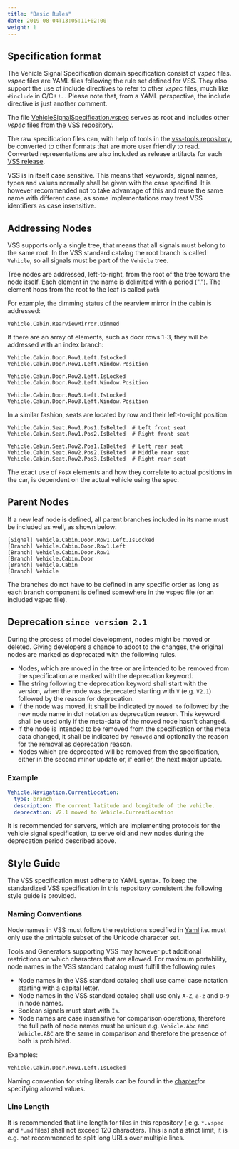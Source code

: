 ```yaml
---
title: "Basic Rules"
date: 2019-08-04T13:05:11+02:00
weight: 1
---
```

## Specification format

The Vehicle Signal Specification domain specification consist of *vspec* files.
*vspec* files are YAML files following the rule set defined for VSS.
They also support the use of include directives to refer to other *vspec* files, much like ```#include``` in C/C++. .
Please note that, from a YAML perspective, the include directive is just another comment.

The file [VehicleSignalSpecification.vspec](https://github.com/COVESA/vehicle_signal_specification/blob/master/spec/VehicleSignalSpecification.vspec) serves as root
and includes other *vspec* files from the [VSS repository](https://github.com/COVESA/vehicle_signal_specification).

The raw specification files can, with help of tools in the [vss-tools repository](https://github.com/COVESA/vss-tools),
be converted to other formats that are more user friendly to read.
Converted representations are also included as release artifacts for each [VSS release](https://github.com/COVESA/vehicle_signal_specification/releases).

VSS is in itself case sensitive.
This means that keywords, signal names, types and values normally shall be given with the case specified.
It is however recommended not to take advantage of this and reuse the same name with different case,
as some implementations may treat VSS identifiers as case insensitive.

## Addressing Nodes

VSS supports only a single tree, that means that all signals must belong to the same root.
In the VSS standard catalog the root branch is called `Vehicle`, so all signals
must be part of the `Vehicle` tree.

Tree nodes are addressed, left-to-right, from the root of the tree
toward the node itself. Each element in the name is delimited with
a period ("."). The element hops from the root to the leaf is called ```path```

For example, the dimming status of the rearview mirror in the cabin is addressed:

    Vehicle.Cabin.RearviewMirror.Dimmed

If there are an array of elements, such as door rows 1-3, they will be
addressed with an index branch:

```
Vehicle.Cabin.Door.Row1.Left.IsLocked
Vehicle.Cabin.Door.Row1.Left.Window.Position

Vehicle.Cabin.Door.Row2.Left.IsLocked
Vehicle.Cabin.Door.Row2.Left.Window.Position

Vehicle.Cabin.Door.Row3.Left.IsLocked
Vehicle.Cabin.Door.Row3.Left.Window.Position
```

In a similar fashion, seats are located by row and their left-to-right position.

```
Vehicle.Cabin.Seat.Row1.Pos1.IsBelted  # Left front seat
Vehicle.Cabin.Seat.Row1.Pos2.IsBelted  # Right front seat

Vehicle.Cabin.Seat.Row2.Pos1.IsBelted  # Left rear seat
Vehicle.Cabin.Seat.Row2.Pos2.IsBelted  # Middle rear seat
Vehicle.Cabin.Seat.Row2.Pos3.IsBelted  # Right rear seat
```

The exact use of ```PosX``` elements and how they correlate to actual
positions in the car, is dependent on the actual vehicle using the
spec.

## Parent Nodes
If a new leaf node is defined, all parent branches included in its name must
be included as well, as shown below:

```
[Signal] Vehicle.Cabin.Door.Row1.Left.IsLocked
[Branch] Vehicle.Cabin.Door.Row1.Left
[Branch] Vehicle.Cabin.Door.Row1
[Branch] Vehicle.Cabin.Door
[Branch] Vehicle.Cabin
[Branch] Vehicle
```

The branches do not have to be defined in any specific order as long
as each branch component is defined somewhere in the vspec file (or an
included vspec file).

## Deprecation `since version 2.1`

During the process of model development, nodes might be
moved or deleted. Giving developers a chance to adopt to the
changes, the original nodes are marked as deprecated with the following rules.

* Nodes, which are moved in the tree or are intended to be removed from the specification are marked with the deprecation keyword.
* The string following the deprecation keyword shall start with the version, when the node was deprecated starting with `V` (e.g. `V2.1`) followed by the reason for deprecation.
* If the node was moved, it shall be indicated by `moved to` followed by the new node name in dot notation as deprecation reason. This keyword shall be used only
if the meta-data of the moved node hasn't changed.
* If the node is intended to be removed from the specification or the meta data changed, it shall be indicated by `removed` and optionally the reason for the removal as deprecation reason.
* Nodes which are deprecated will be removed from the specification, either in the second minor update or, if earlier, the next major update.

### Example
```YAML
Vehicle.Navigation.CurrentLocation:
  type: branch
  description: The current latitude and longitude of the vehicle.
  deprecation: V2.1 moved to Vehicle.CurrentLocation
```

It is recommended for servers, which are implementing protocols for the vehicle signal specification, to serve old and new nodes during the deprecation period described above.

## Style Guide

The VSS specification must adhere to YAML syntax. To keep the standardized VSS specification in this repository consistent the following style guide is provided.

### Naming Conventions

Node names in VSS must follow the restrictions specified in [Yaml](https://yaml.org/spec/1.2.2/#chapter-5-character-productions) i.e. must only use the printable subset of the Unicode character set.

Tools and Generators supporting VSS may however put additional restrictions on which characters that are allowed. For maximum portability, node names in the VSS standard catalog must fulfill the following rules

* Node names in the VSS standard catalog shall use camel case notation starting with a capital letter.
* Node names in the VSS standard catalog shall use only `A-Z`, `a-z` and `0-9` in node names.
* Boolean signals must start with `Is`.
* Node names are case insensitive for comparison operations,
  therefore the full path of node names must be unique e.g.
  `Vehicle.Abc` and `Vehicle.ABC` are the same in comparison and therefore the presence of both is prohibited.

Examples:

```
Vehicle.Cabin.Door.Row1.Left.IsLocked
```
Naming convention for string literals can be found in the [chapter](/vehicle_signal_specification/rule_set/data_entry/allowed/)for specifying allowed values.

### Line Length

It is recommended that line length for files in this repository ( e.g. `*.vspec` and `*.md` files) shall not exceed 120 characters. This is not a strict limit, it is e.g. not recommended to split long URLs over multiple lines.
